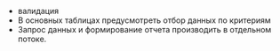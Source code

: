 - валидация
- В основных таблицах предусмотреть отбор данных по критериям
- Запрос данных и формирование отчета производить в отдельном потоке.